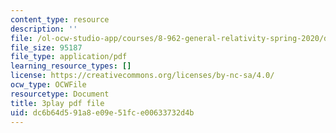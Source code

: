 ```yaml
---
content_type: resource
description: ''
file: /ol-ocw-studio-app/courses/8-962-general-relativity-spring-2020/dc6b64d591a8e09e51fce00633732d4b_OOmZkNa72t4.pdf
file_size: 95187
file_type: application/pdf
learning_resource_types: []
license: https://creativecommons.org/licenses/by-nc-sa/4.0/
ocw_type: OCWFile
resourcetype: Document
title: 3play pdf file
uid: dc6b64d5-91a8-e09e-51fc-e00633732d4b
---
```

